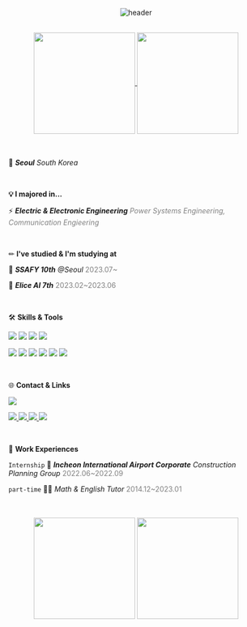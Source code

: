 <div align="center">

  
![header](https://capsule-render.vercel.app/api?type=waving&color=gradient&height=200&section=header&text=🍺yyoungl&fontSize=60&fontColor=ffffff&fontAlign=80)

<br>
  
<a href="https://github.com/yyoungl">
  <img height=200 align="center" src="https://github-readme-stats.vercel.app/api?username=yyoungl&show_icons=true&theme=buefy&card_width=330" />
</a>
<a href="https://github.com/yyoungl?tab=repositories">
  <img height=200 align="center" src="https://github-readme-stats.vercel.app/api/top-langs?username=yyoungl&layout=compact&langs_count=8&card_width=330" />
</a>


</div>



<br>

</div>

<br>



📍 ***Seoul*** *South Korea*


<br>

**💡 I majored in...**

⚡ ***Electric & Electronic Engineering*** <span style="color: #808080">*Power Systems Engineering, Communication Engieering*</span>


<br>


✏ **I've studied & I'm studying at**

💙 ***SSAFY 10th*** *@Seoul* <span style="color: #808080">2023.07~</span>

💜 ***Elice AI 7th*** <span style="color: #808080">2023.02~2023.06</span>


<br>

🛠 **Skills & Tools**

<img src="https://img.shields.io/badge/JAVA-007396?style=for-the-badge&logo=java&logoColor=white">  <img src="https://img.shields.io/badge/spring-6DB33F?style=for-the-badge&logo=spring&logoColor=white"> <img src="https://img.shields.io/badge/Python-3776AB?style=for-the-badge&logo=python&logoColor=white">  <img src="https://img.shields.io/badge/GIT-F05032?style=for-the-badge&logo=git&logoColor=white">

<img src="https://img.shields.io/badge/JavaScript-F7DF1E?style=for-the-badge&logo=javascript&logoColor=white"> <img src="https://img.shields.io/badge/React-61DAFB?style=for-the-badge&logo=react&logoColor=white">  <img src="https://img.shields.io/badge/HTML5-E34F26?style=for-the-badge&logo=html5&logoColor=white"> <img src="https://img.shields.io/badge/CSS3-1572B6?style=for-the-badge&logo=css3&logoColor=white">  <img src="https://img.shields.io/badge/TailwindCSS-06B6D4?style=for-the-badge&logo=tailwindcss&logoColor=white"> <img src="https://img.shields.io/badge/BootStrap-7952B3?style=for-the-badge&logo=bootstrap&logoColor=white"> 

<br>

🌐 **Contact & Links**

<img src="https://img.shields.io/badge/pisouz7@gmail.com-EA4335?style=for-the-badge&logo=gmail&logoColor=white">

<a href="https://letusgrow.tistory.com/"> <img src="https://img.shields.io/badge/TISTORY-FF6000?style=for-the-badge&logo=tistory&logoColor=white"> </a> <a href="https://yyoungl.github.io"> <img src="https://img.shields.io/badge/github.io-222222?style=for-the-badge&logo=githubpages&logoColor=white"> </a> <a href="https://https://blog.naver.com/atyourglance"> <img src="https://img.shields.io/badge/blog-03C75A?style=for-the-badge&logo=naver&logoColor=white"> </a> <a href="https://instagram.com/younglhub"> <img src="https://img.shields.io/badge/instagram-E4405F?style=for-the-badge&logo=instagram&logoColor=white"> </a> 

<br>

🤲 **Work Experiences**

`Internship` 🛫  ***Incheon International Airport Corporate*** *Construction Planning Group* <span style="color: #808080">2022.06~2022.09</span>

`part-time`  👩‍🏫  *Math & English Tutor* <span style="color: #808080">2014.12~2023.01</span>

<br>

<div align="center">
<br>


<div align="center">

<img height=200 align="center" src="http://mazassumnida.wtf/api/v2/generate_badge?boj=pisouz7" />

<img height=200 align="center" src="https://streak-stats.demolab.com/?user=yyoungl&theme=buefy&border=E4E2E2" />

</div>





